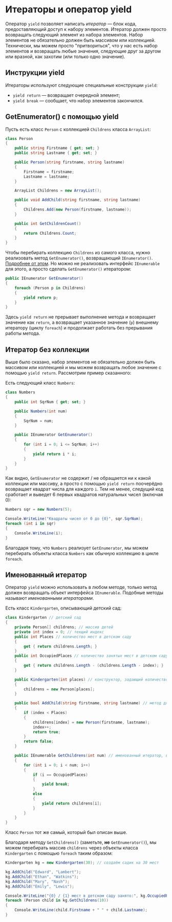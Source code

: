 # Итераторы и оператор yield

Оператор `yield` позволяет написать *итератор* — блок кода, предоставляющий доступ к набору элементов. Итератор должен просто возвращать следующий элемент из набора элементов. Набор элементов не обязательно должен быть массивом или коллекцией. Технически, мы можем просто "притвориться", что у нас есть набор элементов и возвращать любые значения, следующие друг за другом или вразной, как захотим (или только одно значение).

## Инструкции yield

Итераторы используют следующие специальные конструкции `yield`:

 - `yield return` — возвращает очередной элемент;
 - `yield break` — сообщает, что набор элементов закончился.

## GetEnumerator() с помощью yield

Пусть есть класс `Person` с коллекцией `Childrens` класса `ArrayList`:

```csharp
class Person
{
    public string Firstname { get; set; }
    public string Lastname { get; set; }

    public Person(string firstname, string lastname)
    {
        Firstname = firstname;
        Lastname = lastname;
    }

    ArrayList Childrens = new ArrayList();

    public void AddChild(string firstname, string lastname)
    {
        Childrens.Add(new Person(firstname, lastname));
    }

    public int GetChildrenCount()
    {
        return Childrens.Count;
    }
}
```

Чтобы перебирать коллекцию `Childrens` из самого класса, нужно реализовать метод `GetEnumerator()`, возвращающий `IEnumerator()`. [Подробнее от этом](https://github.com/shuryak/csharp-learning/tree/master/Collections/IEnumerable%20%26%20IEnumerator). Но можно не реализовать интерфейс `IEnumerable` для этого, а просто сделать `GetEnumerator()` итератором:

```csharp
public IEnumerator GetEnumerator()
{
    foreach (Person p in Childrens)
    {
        yield return p;
    }
}
```

Здесь `yield return` не прерывает выполнение метода и возвращает значение как `return`, а возвращает указанное значение (`p`) внешнему итератору (циклу `foreach`) и продолжает работать без прерывания работы метода.

##  Итератор без коллекции

Выше было сказано, набор элементов не обязательно должен быть массивом или коллекцией и мы можем возвращать любое значение с помощью `yield return`. Рассмотрим пример сказанного:

Есть следующий класс `Numbers`:

```csharp
class Numbers
{
    public int SqrNum { get; set; }

    public Numbers(int num)
    {
        SqrNum = num;
    }

    public IEnumerator GetEnumerator()
    {
        for (int i = 0; i <= SqrNum; i++)
        {
            yield return i * i;
        }
    }
}
```

Как видно, `GetEnumerator` не содержит / не обращается ни к какой коллекции или массиву, а просто с помощью `yield return` поочерёдно возвращает квадрат числа для каждого `i`. Тем не менее, следущий код сработает и выведет 6 первых квадратов натуральных чисел (включая 0):

```csharp
Numbers sqr = new Numbers(5);

Console.WriteLine("Квадраты чисел от 0 до {0}", sqr.SqrNum);
foreach (int i in sqr)
{
    Console.WriteLine(i);
}
```

Благодаря тому, что `Numbers` реализует `GetEnumerator`, мы можем перебирать объекты класса `Numbers` как обычную коллекцию в цикле `foreach`.

## Именованный итератор

Оператор `yield` можно использовать в любом методе, только метод должен возвращать объект интерфейса `IEnumerable`. Подобные методы называют *именованными итераторами*.

Есть класс `Kindergarten`, описывающий детский сад:

```csharp
class Kindergarten // детский сад
{
    private Person[] childrens; // массив детей
    private int index = 0; // текщий индекс
    public int Places // количество мест в детском саду
    {
        get { return childrens.Length; }
    }
    public int OccupiedPlaces // количество занятых мест в детском саду
    {
        get { return childrens.Length - (childrens.Length - index); }
    }

    public Kindergarten(int places) // конструктор, задающий количество мест в дестком саду
    {
        childrens = new Person[places];
    }

    public bool AddChild(string firstname, string lastname) // метод для добавления детей в детский сад
    {
        if (index < Places)
        {
            childrens[index] = new Person(firstname, lastname);
            index++;
            return true;
        }
        return false;
    }

    public IEnumerable GetChildrens(int num) // именованный итератор, в качестве параметра нужно передавать количество первых детей, имена которых нужно вывести
    {
        for (int i = 0; i < num; i++)
        {
            if (i == OccupiedPlaces)
            {
                yield break;
            }
            else
            {
                yield return childrens[i];
            }
        }
    }
}
```

Класс `Person` тот же самый, который был описан выше.

Благодаря методу `GetChildrens()` (заметьте, **не** `GetEnumerator()`), мы можем перебирать массив `childrens` через объекты класса `Kindergarten` с помощью `foreach` таким образом:

```csharp
Kindergarten kg = new Kindergarten(30); // создаём садик на 30 мест

kg.AddChild("Edward", "Lambert");
kg.AddChild("Ethan", "Watkins");
kg.AddChild("Mary", "Nash");
kg.AddChild("Emily", "Lewis");

Console.WriteLine("{0} / {1} мест в детском саду занято:", kg.OccupiedPlaces ,kg.Places);
foreach (Person child in kg.GetChildrens(10))
{
    Console.WriteLine(child.Firstname + " " + child.Lastname);
}
```